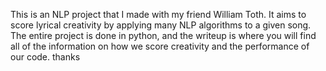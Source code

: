 This is an NLP project that I made with my friend William Toth. It aims to score lyrical creativity by applying many NLP algorithms to a given song. The entire project is done in python, and the writeup is where you will find all of the information on how we score creativity and the performance of our code. thanks
